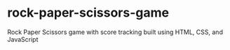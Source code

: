 # rock-paper-scissors-game
Rock Paper Scissors game with score tracking built using HTML, CSS, and JavaScript
